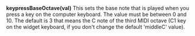 <a name="keypressBaseOctave"><h3 style="padding-top: 40px; margin-top: 40px;"></h3></a>

**keypressBaseOctave(val)** This sets the base note that is played when you press a key on the computer keyboard. The value must be between 0 and 10. The default is 3 that means the C note of the third MIDI octave (C1 key on the widget keyboard, if you don't change the default 'middleC' value).

<!--UPDATE WIDGET_IN_CSOUND
    SIdent sprintf "keypressBaseOctave(%d) ", rnd(10)
    SIdentifier strcat SIdentifier, SIdent
-->